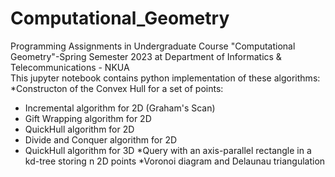 # Computational_Geometry
Programming Assignments in Undergraduate Course "Computational Geometry"-Spring Semester 2023 at Department of Informatics &amp; Telecommunications - NKUA
<br />
This jupyter notebook contains python implementation of these algorithms:<br />
*Constructon of the Convex Hull for a set of points:<br />
  * Incremental algorithm for 2D (Graham's Scan)
  * Gift Wrapping algorithm for 2D
  * QuickHull algorithm for 2D
  * Divide and Conquer algorithm for 2D
  * QuickHull algorithm for 3D
*Query with an axis-parallel rectangle in a kd-tree storing n 2D points
*Voronoi diagram and Delaunau triangulation

